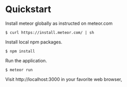Quickstart
=====================

Install meteor globally as instructed on meteor.com

    $ curl https://install.meteor.com/ | sh

Install local npm packages.

    $ npm install

Run the application.

    $ meteor run
    
Visit http://localhost:3000 in your favorite web browser,
